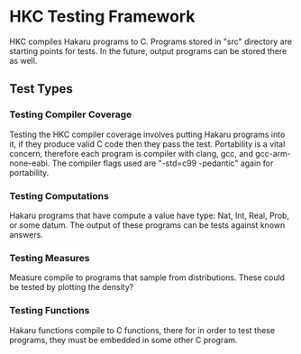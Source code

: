 # HKC Testing Framework #

HKC compiles Hakaru programs to C. Programs stored in "src" directory are
starting points for tests. In the future, output programs can be stored there
as well.



## Test Types ##

### Testing Compiler Coverage ###

Testing the HKC compiler coverage involves putting Hakaru programs into it, if
they produce valid C code then they pass the test. Portability is a vital
concern, therefore each program is compiler with clang, gcc, and
gcc-arm-none-eabi. The compiler flags used are "-std=c99 -pedantic" again for
portability.

### Testing Computations ###

Hakaru programs that have compute a value have type: Nat, Int, Real, Prob, or
some datum. The output of these programs can be tests against known answers.

### Testing Measures ###

Measure compile to programs that sample from distributions. These could be
tested by plotting the density?

### Testing Functions ###

Hakaru functions compile to C functions, there for in order to test these
programs, they must be embedded in some other C program.
